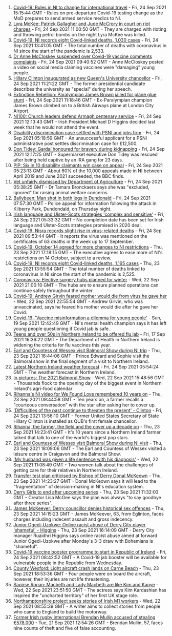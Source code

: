 1. [Covid-19: Rules in NI to change for international travel](https://www.bbc.co.uk/news/uk-northern-ireland-58676451?at_medium=RSS&at_campaign=KARANGA) - Fri, 24 Sep 2021 15:15:44 GMT - Rules on pre-departure Covid-19 testing change as the MoD prepares to send armed service medics to NI.
2. [Lyra McKee: Patrick Gallagher and Jude McCrory in court on riot charges](https://www.bbc.co.uk/news/uk-northern-ireland-58676450?at_medium=RSS&at_campaign=KARANGA) - Fri, 24 Sep 2021 11:00:50 GMT - They are charged with rioting and throwing petrol bombs on the night Lyra McKee was killed.
3. [Covid-19: NI records eight Covid-linked deaths, 1,030 cases](https://www.bbc.co.uk/news/uk-northern-ireland-58682211?at_medium=RSS&at_campaign=KARANGA) - Fri, 24 Sep 2021 13:41:05 GMT - The total number of deaths with coronavirus in NI since the start of the pandemic is 2,533.
4. [Dr Anne McCloskey suspended over Covid-19 vaccine comments complaints](https://www.bbc.co.uk/news/uk-northern-ireland-foyle-west-58667747?at_medium=RSS&at_campaign=KARANGA) - Fri, 24 Sep 2021 09:40:52 GMT - Anne McCloskey posted a video on social media claiming vaccines were "damaging" young people.
5. [Hillary Clinton inaugurated as new Queen's University chancellor](https://www.bbc.co.uk/news/uk-northern-ireland-58669865?at_medium=RSS&at_campaign=KARANGA) - Fri, 24 Sep 2021 11:21:22 GMT - The former presidential candidate describes the university as "special" during her speech.
6. [Extinction Rebellion: Paralympian James Brown jailed for plane glue stunt](https://www.bbc.co.uk/news/uk-england-london-58678274?at_medium=RSS&at_campaign=KARANGA) - Fri, 24 Sep 2021 11:18:46 GMT - Ex-Paralympian champion James Brown climbed on to a British Airways plane at London City Airport.
7. [NI100: Church leaders defend Armagh centenary service](https://www.bbc.co.uk/news/uk-northern-ireland-58672100?at_medium=RSS&at_campaign=KARANGA) - Fri, 24 Sep 2021 12:13:43 GMT - Irish President Michael D Higgins decided last week that he would not attend the event.
8. [Disability discrimination case settled with PSNI and jobs firm](https://www.bbc.co.uk/news/uk-northern-ireland-58670765?at_medium=RSS&at_campaign=KARANGA) - Fri, 24 Sep 2021 05:18:59 GMT - An unsuccessful applicant for a PSNI administrative post settles discrimination case for £12,500.
9. [Don Tidey: Gardaí honoured for bravery during kidnapping](https://www.bbc.co.uk/news/world-europe-58678847?at_medium=RSS&at_campaign=KARANGA) - Fri, 24 Sep 2021 12:17:25 GMT - Supermarket executive Don Tidey was rescued after being held captive by an IRA gang for 23 days.
10. [PIP: Six in 10 disability claimants win case on appeal](https://www.bbc.co.uk/news/uk-northern-ireland-58669854?at_medium=RSS&at_campaign=KARANGA) - Fri, 24 Sep 2021 05:23:13 GMT - About 60% of the 10,000 appeals made in NI between April 2019 and June 2021 succeeded, the BBC finds.
11. [Vet unfairly dismissed by Department of Agriculture](https://www.bbc.co.uk/news/uk-northern-ireland-58670751?at_medium=RSS&at_campaign=KARANGA) - Fri, 24 Sep 2021 05:38:25 GMT - Dr Tamara Bronckaers says she was "excluded, ignored" for raising animal welfare concerns.
12. [Ballybeen: Man shot in both legs in Dundonald](https://www.bbc.co.uk/news/uk-northern-ireland-58675300?at_medium=RSS&at_campaign=KARANGA) - Fri, 24 Sep 2021 07:57:30 GMT - Police appeal for information following the attack in Kilberry Park, Dundondald, on Thursday night.
13. [Irish language and Ulster-Scots strategies 'complex and sensitive'](https://www.bbc.co.uk/news/uk-northern-ireland-58669856?at_medium=RSS&at_campaign=KARANGA) - Fri, 24 Sep 2021 05:33:32 GMT - No completion date has been set for Irish language and Ulster-Scots strategies promised in 2020 deal.
14. [Covid-19: Nisra records slight rise in virus-related deaths](https://www.bbc.co.uk/news/uk-northern-ireland-58676058?at_medium=RSS&at_campaign=KARANGA) - Fri, 24 Sep 2021 09:53:44 GMT - It reports the virus was mentioned on the certificates of 63 deaths in the week up to 17 September.
15. [Covid-19: October 14 agreed for more changes to NI restrictions](https://www.bbc.co.uk/news/uk-northern-ireland-58657582?at_medium=RSS&at_campaign=KARANGA) - Thu, 23 Sep 2021 17:18:15 GMT - The executive agrees to ease more of NI's restrictions on 14 October, subject to a review.
16. [Covid-19: NI records eight Covid-linked deaths, 1,165 cases](https://www.bbc.co.uk/news/uk-northern-ireland-58668868?at_medium=RSS&at_campaign=KARANGA) - Thu, 23 Sep 2021 13:55:54 GMT - The total number of deaths linked to coronavirus in NI since the start of the pandemic is 2,525.
17. [Coronavirus: Elective surgery hubs planned for winter](https://www.bbc.co.uk/news/uk-northern-ireland-58657420?at_medium=RSS&at_campaign=KARANGA) - Wed, 22 Sep 2021 21:00:10 GMT - The hubs are to ensure planned operations can continue safely throughout the winter.
18. [Covid-19: Andrew Girvin feared mother would die from virus he gave her](https://www.bbc.co.uk/news/uk-northern-ireland-58649891?at_medium=RSS&at_campaign=KARANGA) - Wed, 22 Sep 2021 22:55:54 GMT - Andrew Girvin, who was unvaccinated, says he feared his mother would die after he gave her Covid.
19. [Covid-19: 'Vaccine misinformation a dilemma for young people'](https://www.bbc.co.uk/news/uk-northern-ireland-58616080?at_medium=RSS&at_campaign=KARANGA) - Sun, 19 Sep 2021 12:42:49 GMT - NI's mental health champion says it has left young people questioning if Covid jab is safe.
20. [Teens and over 50s in Northern Ireland to be offered flu jab](https://www.bbc.co.uk/news/uk-northern-ireland-58602611?at_medium=RSS&at_campaign=KARANGA) - Fri, 17 Sep 2021 16:36:22 GMT - The Department of Health in Northern Ireland is widening the criteria for flu vaccines this year.
21. [Earl and Countess of Wessex visit Balmoral Show during NI trip](https://www.bbc.co.uk/news/uk-northern-ireland-58663417?at_medium=RSS&at_campaign=KARANGA) - Thu, 23 Sep 2021 16:44:06 GMT - Prince Edward and Sophie visit the Balmoral show in the final segment of a visit to Northern Ireland.
22. [Latest Northern Ireland weather forecast](https://www.bbc.co.uk/news/uk-northern-ireland-26018439?at_medium=RSS&at_campaign=KARANGA) - Fri, 24 Sep 2021 05:54:24 GMT - The weather forecast in Northern Ireland.
23. [In pictures: The 2021 Balmoral Show](https://www.bbc.co.uk/news/uk-northern-ireland-58656142?at_medium=RSS&at_campaign=KARANGA) - Wed, 22 Sep 2021 15:48:56 GMT - Thousands flock to the opening day of the biggest event in Northern Ireland's agri-food calendar
24. [Rihanna's NI video for We Found Love remembered 10 years on](https://www.bbc.co.uk/news/uk-northern-ireland-58662388?at_medium=RSS&at_campaign=KARANGA) - Thu, 23 Sep 2021 09:44:58 GMT - Ten years on, a farmer recalls a "courteous conversation" with the star after asking her to cover up.
25. ['Difficulties of the past continue to threaten the present' - Clinton](https://www.bbc.co.uk/news/uk-northern-ireland-58676733?at_medium=RSS&at_campaign=KARANGA) - Fri, 24 Sep 2021 13:56:10 GMT - Former United States Secretary of State Hillary Clinton is installed as QUB's first female chancellor.
26. [Rihanna, the farmer, the field and the cover up a decade on](https://www.bbc.co.uk/news/uk-northern-ireland-58669292?at_medium=RSS&at_campaign=KARANGA) - Thu, 23 Sep 2021 14:23:41 GMT - It's 10 years since a Northern Ireland farmer talked that talk to one of the world's biggest pop stars.
27. [Earl and Countess of Wessex visit Balmoral Show during NI visit](https://www.bbc.co.uk/news/58672293?at_medium=RSS&at_campaign=KARANGA) - Thu, 23 Sep 2021 18:09:06 GMT - The Earl and Countess of Wessex visited a leisure centre in Craigavon and the Balmoral Show.
28. ['My husband was given a life sentence with his diagnosis'](https://www.bbc.co.uk/news/58641689?at_medium=RSS&at_campaign=KARANGA) - Wed, 22 Sep 2021 11:08:49 GMT - Two women talk about the challenges of getting care for their relatives in Northern Ireland.
29. [Transfer test plan criticised by Bishop of Derry Donal McKeown](https://www.bbc.co.uk/news/uk-northern-ireland-58663414?at_medium=RSS&at_campaign=KARANGA) - Thu, 23 Sep 2021 14:23:27 GMT - Donal McKeown says it will lead to the "fragmentation" of decision-making in NI's education system.
30. [Derry Girls to end after upcoming series](https://www.bbc.co.uk/news/uk-northern-ireland-58663416?at_medium=RSS&at_campaign=KARANGA) - Thu, 23 Sep 2021 11:32:03 GMT - Creator Lisa McGee says the plan was always "to say goodbye after three series".
31. [James McKeever: Derry councillor denies historical sex offences](https://www.bbc.co.uk/news/uk-northern-ireland-foyle-west-58662013?at_medium=RSS&at_campaign=KARANGA) - Thu, 23 Sep 2021 14:15:23 GMT - James McKeever, 63, from Eglinton, faces charges including indecent assault and gross indecency.
32. [Junior Ogedi-Uzokwe: Online racist abuse of Derry City player 'shameful' - Higgins](https://www.bbc.co.uk/sport/football/58667701?at_medium=RSS&at_campaign=KARANGA) - Thu, 23 Sep 2021 16:14:09 GMT - Derry City manager Ruaidhri Higgins says online racist abuse aimed at forward Junior Ogedi-Uzokwe after Monday's 3-3 draw with Bohemians is "shameful".
33. [Covid-19 vaccine booster programme to start in Republic of Ireland](https://www.bbc.co.uk/news/world-europe-58676448?at_medium=RSS&at_campaign=KARANGA) - Fri, 24 Sep 2021 08:42:52 GMT - A Covid-19 jab booster will be available for vulnerable people in the Republic from Wednesday.
34. [County Wexford: Light aircraft crash lands on Carne Beach](https://www.bbc.co.uk/news/world-europe-58672098?at_medium=RSS&at_campaign=KARANGA) - Thu, 23 Sep 2021 18:53:36 GMT - Four people were on board the aircraft, however, their injuries are not life threatening.
35. [Saoirse Ronan: Macbeth and Lady Macbeth are like Kim and Kanye](https://www.bbc.co.uk/news/entertainment-arts-58627498?at_medium=RSS&at_campaign=KARANGA) - Wed, 22 Sep 2021 23:51:50 GMT - The actress says Kim Kardashian has inspired the "uncharted territory" of her first UK stage role.
36. [Northamptonshire project seeks stories of Irish M1 workers](https://www.bbc.co.uk/news/uk-england-northamptonshire-58644693?at_medium=RSS&at_campaign=KARANGA) - Wed, 22 Sep 2021 08:55:39 GMT - A writer aims to collect stories from people who came to England to build the motorway.
37. [Former Irish rugby international Brendan Mullin accused of stealing €578,000](https://www.bbc.co.uk/news/world-europe-58637038?at_medium=RSS&at_campaign=KARANGA) - Tue, 21 Sep 2021 12:54:26 GMT - Brendan Mullin, 57, faces nine counts of theft and five of false accounting.
